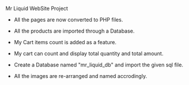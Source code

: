 Mr Liquid WebSite Project

* All the pages are now converted to PHP files.

* All the products are imported through a Database.

* My Cart items count is added as a feature.

* My cart can count and display total quantity and total amount.

* Create a Database named "mr_liquid_db" and import the given sql file.

* All the images are re-arranged and named accrodingly.